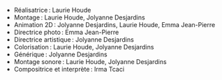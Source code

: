 * Réalisatrice : Laurie Houde 
* Montage : Laurie Houde, Jolyanne Desjardins 
* Animation 2D : Jolyanne Desjardins, Laurie Houde, Emma Jean-Pierre 
* Directrice photo : Emma Jean-Pierre  
* Directrice artistique : Jolyanne Desjardins 
* Colorisation : Laurie Houde, Jolyanne Desjardins 
* Générique : Jolyanne Desjardins 
* Montage sonore : Laurie Houde, Jolyanne Desjardins  
* Compositrice et interprète : Irma Tcaci 

 